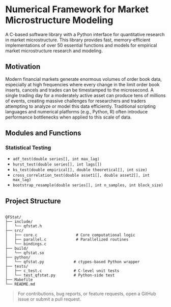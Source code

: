 # Numerical Framework for Market Microstructure Modeling

A C-based software library with a Python interface for quantitative research in market microstructure. This library provides fast, memory-efficient implementations of over 50 essential functions and models for empirical market microstructure research and modeling.

## Motivation

Modern financial markets generate enormous volumes of order book data, especially at high frequencies where every change in the limit order book inserts, cancels and trades can be timestamped to the microsecond. A single trading day for a moderately active asset can produce tens of millions of events, creating massive challenges for researchers and traders attempting to analyze or model this data efficiently. Traditional scripting languages and numerical platforms (e.g., Python, R) often introduce performance bottlenecks when applied to this scale of data.

## Modules and Functions

### Statistical Testing

* `adf_test(double series[], int max_lag)`
* `hurst_test(double series[], int lags[])`
* `ks_test(double empirical[], double theoretical[], int size)`
* `cross_correlation_test(double asset1[], double asset2[], int max_lag)`
* `bootstrap_resample(double series[], int n_samples, int block_size)`

## Project Structure 

```

QFStat/
├── include/
│   └── qfstat.h             
├── src/
│   ├── core.c                 # Core computational logic
│   ├── parallel.c             # Parallelized routines
│   └── bindings.c           
├── build/
│   └── qfstat.so
├── python/
│   └── qfstat.py             # ctypes-based Python wrapper
├── tests/
│   ├── c_test.c              # C-level unit tests
│   └── test_qfstat.py        # Python-side test
├── Makefile
└── README.md

```


> For contributions, bug reports, or feature requests, open a GitHub issue or submit a pull request.

